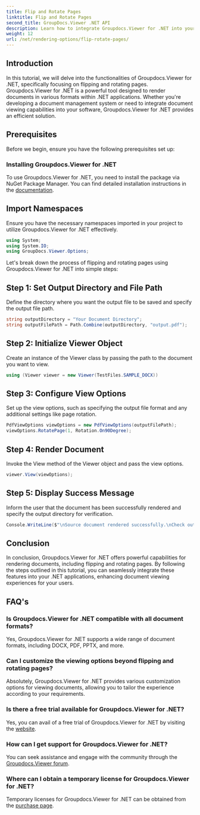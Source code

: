 ```yaml
---
title: Flip and Rotate Pages
linktitle: Flip and Rotate Pages
second_title: GroupDocs.Viewer .NET API
description: Learn how to integrate Groupdocs.Viewer for .NET into your applications for seamless document rendering, flipping, and rotation.
weight: 12
url: /net/rendering-options/flip-rotate-pages/
---
```

## Introduction
In this tutorial, we will delve into the functionalities of Groupdocs.Viewer for .NET, specifically focusing on flipping and rotating pages. Groupdocs.Viewer for .NET is a powerful tool designed to render documents in various formats within .NET applications. Whether you're developing a document management system or need to integrate document viewing capabilities into your software, Groupdocs.Viewer for .NET provides an efficient solution.
## Prerequisites
Before we begin, ensure you have the following prerequisites set up:
### Installing Groupdocs.Viewer for .NET
To use Groupdocs.Viewer for .NET, you need to install the package via NuGet Package Manager. You can find detailed installation instructions in the [documentation](https://tutorials.groupdocs.com/viewer/net/).

## Import Namespaces
Ensure you have the necessary namespaces imported in your project to utilize Groupdocs.Viewer for .NET effectively.
```csharp
using System;
using System.IO;
using GroupDocs.Viewer.Options;
```

Let's break down the process of flipping and rotating pages using Groupdocs.Viewer for .NET into simple steps:
## Step 1: Set Output Directory and File Path
Define the directory where you want the output file to be saved and specify the output file path.
```csharp
string outputDirectory = "Your Document Directory";
string outputFilePath = Path.Combine(outputDirectory, "output.pdf");
```
## Step 2: Initialize Viewer Object
Create an instance of the Viewer class by passing the path to the document you want to view.
```csharp
using (Viewer viewer = new Viewer(TestFiles.SAMPLE_DOCX))
```
## Step 3: Configure View Options
Set up the view options, such as specifying the output file format and any additional settings like page rotation.
```csharp
PdfViewOptions viewOptions = new PdfViewOptions(outputFilePath);
viewOptions.RotatePage(1, Rotation.On90Degree);
```
## Step 4: Render Document
Invoke the View method of the Viewer object and pass the view options.
```csharp
viewer.View(viewOptions);
```
## Step 5: Display Success Message
Inform the user that the document has been successfully rendered and specify the output directory for verification.
```csharp
Console.WriteLine($"\nSource document rendered successfully.\nCheck output in {outputDirectory}.");
```

## Conclusion
In conclusion, Groupdocs.Viewer for .NET offers powerful capabilities for rendering documents, including flipping and rotating pages. By following the steps outlined in this tutorial, you can seamlessly integrate these features into your .NET applications, enhancing document viewing experiences for your users.
## FAQ's
### Is Groupdocs.Viewer for .NET compatible with all document formats?
Yes, Groupdocs.Viewer for .NET supports a wide range of document formats, including DOCX, PDF, PPTX, and more.
### Can I customize the viewing options beyond flipping and rotating pages?
Absolutely, Groupdocs.Viewer for .NET provides various customization options for viewing documents, allowing you to tailor the experience according to your requirements.
### Is there a free trial available for Groupdocs.Viewer for .NET?
Yes, you can avail of a free trial of Groupdocs.Viewer for .NET by visiting the [website](https://releases.groupdocs.com/).
### How can I get support for Groupdocs.Viewer for .NET?
You can seek assistance and engage with the community through the [Groupdocs.Viewer forum](https://forum.groupdocs.com/c/viewer/9).
### Where can I obtain a temporary license for Groupdocs.Viewer for .NET?
Temporary licenses for Groupdocs.Viewer for .NET can be obtained from the [purchase page](https://purchase.groupdocs.com/temporary-license/).
